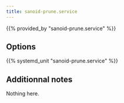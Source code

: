 ```yaml
---
title: sanoid-prune.service
---
```


{{% provided_by "sanoid-prune.service" %}}

## Options

{{% systemd_unit "sanoid-prune.service" %}}

## Additionnal notes

Nothing here.